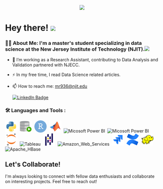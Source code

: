 <div id="header" align="center">
  <img src="https://media.giphy.com/media/M9gbBd9nbDrOTu1Mqx/giphy.gif" width="100"/>
</div>
<h1>
  Hey there!
  <img src="https://media.giphy.com/media/hvRJCLFzcasrR4ia7z/giphy.gif" width="30px"/>
</h1>
  
### :woman_technologist: About Me: I'm a master's student specializing in data science at the New Jersey Institute of Technology (NJIT).<img src="https://media.giphy.com/media/WUlplcMpOCEmTGBtBW/giphy.gif" width="30">

- :telescope: I’m working as a Research Assistant, contributing to Data Analysis and Validation partnered with NJECC.

- :zap: In my free time, I read Data Science related articles.

- :mailbox: How to reach me: mr936@njit.edu
  <div id="badges"><a href="linkedin.com/in/meghnareddi/"><img src="https://img.shields.io/badge/LinkedIn-blue?style=for-the-badge&logo=linkedin&logoColor=white"alt="LinkedIn Badge"/></a></div>

### :hammer_and_wrench: Languages and Tools :
<div>
  <img src="https://github.com/devicons/devicon/blob/master/icons/python/python-original.svg" title="python" alt="python" width="40" height="40"/>&nbsp;
  <img src="https://github.com/devicons/devicon/blob/master/icons/sqldeveloper/sqldeveloper-original.svg" title="sql" alt="sql" width="40" height="40"/>&nbsp;
  <img src="https://github.com/devicons/devicon/blob/master/icons/rstudio/rstudio-original.svg" title="Rstudio" alt="Rstudio" width="40" height="40"/>&nbsp;
  <img src="https://github.com/devicons/devicon/blob/master/icons/matlab/matlab-original.svg" title="Matlab" alt="Matlab" width="40" height="40"/>&nbsp;
  <img src="https://upload.wikimedia.org/wikipedia/commons/c/cf/New_Power_BI_Logo.svg" title="Micosoft Power BI" alt="Micosoft Power BI" width="40" height="40"/>&nbsp;
  <img src="https://upload.wikimedia.org/wikipedia/commons/4/4d/Microsoft_Power_Automate.svg" title="Micosoft Power Automate" alt="Micosoft Power BI" width="40" height="40"/>&nbsp;
  <img src="https://github.com/devicons/devicon/blob/master/icons/jupyter/jupyter-original.svg" title="Jupyter" alt="Jupyter" width="40" height="40"/>&nbsp;
  <img src="https://logowik.com/content/uploads/images/tableau2666.logowik.com.webp" title="Tableau" alt="Tableau" width="70" height="60"/>&nbsp;
  <img src="https://github.com/devicons/devicon/blob/master/icons/pandas/pandas-original.svg" title="pandas" alt="pandas" width="40" height="40"/>&nbsp;
  <img src="https://upload.wikimedia.org/wikipedia/commons/9/93/Amazon_Web_Services_Logo.svg" title="Amazon_Web_Services" alt="Amazon_Web_Services" width="40" height="40"/>&nbsp;
  <img src="https://github.com/devicons/devicon/blob/master/icons/jira/jira-original.svg" title="jira" alt="jira" width="40" height="40"/>&nbsp;
  <img src="https://github.com/devicons/devicon/blob/master/icons/confluence/confluence-original.svg" title="confluence" alt="confluence" width="40" height="40"/>&nbsp;
  <img src="https://github.com/devicons/devicon/blob/master/icons/hadoop/hadoop-original.svg" title="hadoop" alt="hadoop" width="40" height="40"/>&nbsp;
  <img src="https://upload.wikimedia.org/wikipedia/commons/1/1e/Apache_HBase_Logo.svg" title="Apache_HBase" alt="Apache_HBase" width="40" height="40"/>&nbsp;
</div>


## Let's Collaborate!
I'm always looking to connect with fellow data enthusiasts and collaborate on interesting projects. Feel free to reach out!
